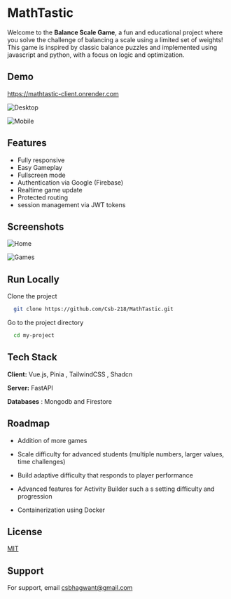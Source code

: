 
# MathTastic

Welcome to the **Balance Scale Game**, a fun and educational project where you solve the challenge of balancing a scale using a limited set of weights! This game is inspired by classic balance puzzles and implemented using javascript and python, with a focus on logic and optimization.


## Demo

https://mathtastic-client.onrender.com

![Desktop](https://res.cloudinary.com/dz3aj0ti8/image/upload/v1745078757/Screen_Recording_2025-04-14_at_4.18.26_PM_pcwl6m.gif)

![Mobile](https://res.cloudinary.com/dz3aj0ti8/image/upload/v1745078759/Screen_Recording_2025-04-14_at_4.20.08_PM_wv5y05.gif)


## Features

- Fully responsive
- Easy Gameplay
- Fullscreen mode
- Authentication via Google (Firebase)
- Realtime game update
- Protected routing
- session management via JWT tokens


## Screenshots

![Home](https://res.cloudinary.com/dz3aj0ti8/image/upload/v1745082026/Screenshot_2025-04-19_at_10.30.01_PM_pykv6l.png)

![Games](https://res.cloudinary.com/dz3aj0ti8/image/upload/v1745081964/Screenshot_2025-04-19_at_10.28.50_PM_dqmyde.png)


## Run Locally

Clone the project

```bash
  git clone https://github.com/Csb-218/MathTastic.git
```

Go to the project directory

```bash
  cd my-project
```



## Tech Stack

**Client:** Vue.js, Pinia , TailwindCSS , Shadcn

**Server:** FastAPI 

**Databases** : Mongodb and Firestore


## Roadmap

- Addition of more games 

- Scale difficulty for advanced students (multiple numbers, larger values, time challenges)

- Build adaptive difficulty that responds to player performance

- Advanced features for Activity Builder such a s setting difficulty and progression

- Containerization using Docker





## License

[MIT](https://choosealicense.com/licenses/mit/)


## Support

For support, email csbhagwant@gmail.com 


 
